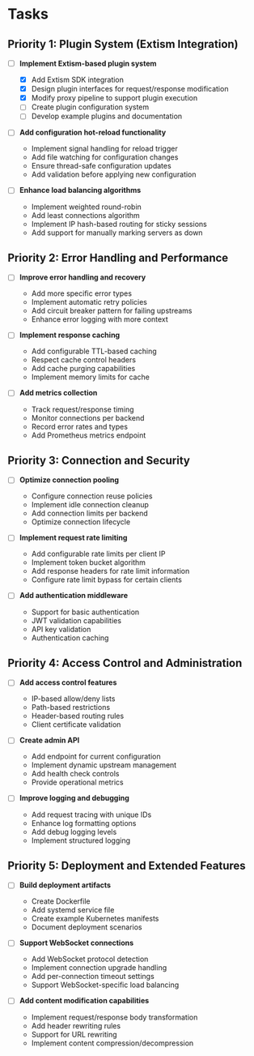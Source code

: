 # Tasks

## Priority 1: Plugin System (Extism Integration)

- [ ] **Implement Extism-based plugin system**
  - [x] Add Extism SDK integration
  - [x] Design plugin interfaces for request/response modification
  - [x] Modify proxy pipeline to support plugin execution
  - [ ] Create plugin configuration system
  - [ ] Develop example plugins and documentation

- [ ] **Add configuration hot-reload functionality**
  - Implement signal handling for reload trigger
  - Add file watching for configuration changes
  - Ensure thread-safe configuration updates
  - Add validation before applying new configuration

- [ ] **Enhance load balancing algorithms**
  - Implement weighted round-robin
  - Add least connections algorithm
  - Implement IP hash-based routing for sticky sessions
  - Add support for manually marking servers as down

## Priority 2: Error Handling and Performance

- [ ] **Improve error handling and recovery**
  - Add more specific error types
  - Implement automatic retry policies
  - Add circuit breaker pattern for failing upstreams
  - Enhance error logging with more context

- [ ] **Implement response caching**
  - Add configurable TTL-based caching
  - Respect cache control headers
  - Add cache purging capabilities
  - Implement memory limits for cache

- [ ] **Add metrics collection**
  - Track request/response timing
  - Monitor connections per backend
  - Record error rates and types
  - Add Prometheus metrics endpoint

## Priority 3: Connection and Security

- [ ] **Optimize connection pooling**
  - Configure connection reuse policies
  - Implement idle connection cleanup
  - Add connection limits per backend
  - Optimize connection lifecycle

- [ ] **Implement request rate limiting**
  - Add configurable rate limits per client IP
  - Implement token bucket algorithm
  - Add response headers for rate limit information
  - Configure rate limit bypass for certain clients

- [ ] **Add authentication middleware**
  - Support for basic authentication
  - JWT validation capabilities
  - API key validation
  - Authentication caching

## Priority 4: Access Control and Administration

- [ ] **Add access control features**
  - IP-based allow/deny lists
  - Path-based restrictions
  - Header-based routing rules
  - Client certificate validation

- [ ] **Create admin API**
  - Add endpoint for current configuration
  - Implement dynamic upstream management
  - Add health check controls
  - Provide operational metrics

- [ ] **Improve logging and debugging**
  - Add request tracing with unique IDs
  - Enhance log formatting options
  - Add debug logging levels
  - Implement structured logging

## Priority 5: Deployment and Extended Features

- [ ] **Build deployment artifacts**
  - Create Dockerfile
  - Add systemd service file
  - Create example Kubernetes manifests
  - Document deployment scenarios

- [ ] **Support WebSocket connections**
  - Add WebSocket protocol detection
  - Implement connection upgrade handling
  - Add per-connection timeout settings
  - Support WebSocket-specific load balancing

- [ ] **Add content modification capabilities**
  - Implement request/response body transformation
  - Add header rewriting rules
  - Support for URL rewriting
  - Implement content compression/decompression
